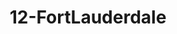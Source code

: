 ---
title: 12-FortLauderdale
image: /uploads/Gallery-FortLauderdale6.jpg
image_alt-text: 'Traditional Fort Lauderdale Residence with custom metalwork, woodwork and joinery.'
work-type: traditional
---